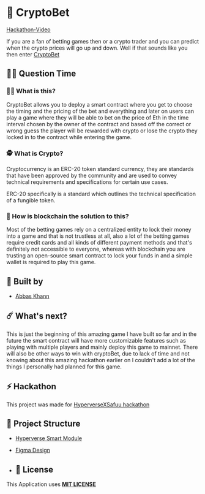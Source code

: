 # 🥳 CryptoBet

[Hackathon-Video](https://youtu.be/6G6x675uyt4)

If you are a fan of betting games then or a crypto trader and you can predict when the crypto prices will go up and down. Well if that sounds like you then enter [CryptoBet](https://youtu.be/6G6x675uyt4)

## 🤷‍♀️ Question Time

### 👨‍🔬 What is this?

CryptoBet allows you to deploy a smart contract where you get to choose the timing and the pricing of the bet and everything and later on users can play a game where they will be able to bet on the price of Eth in the time interval chosen by the owner of the contract and based off the correct or wrong guess the player will be rewarded with crypto or lose the crypto they locked in to the contract while entering the game.

### 🕵️ What is Crypto?

Cryptocurrency is an ERC-20 token standard currency, they are standards that have been approved by the community and are used to convey technical requirements and specifications for certain use cases.

ERC-20 specifically is a standard which outlines the technical specification of a fungible token.

### 🤔 How is blockchain the solution to this?

Most of the betting games rely on a centralized entity to lock their money into a game and that is not trustless at all, also a lot of the betting games require credit cards and all kinds of different payment methods and that's definitely not accessible to everyone, whereas with blockchain you are trusting an open-source smart contract to lock your funds in and a simple wallet is required to play this game.


## 👊 Built by

- [Abbas Khann](https://github.com/Abbas-Khann)

## ☄️ What's next?

This is just the beginning of this amazing game I have built so far and in the future the smart contract will have more customizable features such as playing with multiple players and mainly deploy this game to mainnet. There will also be other ways to win with cryptoBet, due to lack of time and not knowing about this amazing hackathon earlier on I couldn't add a lot of the things I personally had planned for this game.

## ⚡ Hackathon

This project was made for [HyperverseXSafuu hackathon](https://www.hyperverse.dev/defihackathon)


## 🔩 Project Structure

- [Hyperverse Smart Module](https://github.com/Abbas-Khann/CryptoBet/tree/main/Smart%20Module)

- [Figma Design](https://www.figma.com/file/ZKvXbipS1yquTAiqYuf9CH/Untitled?node-id=2%3A19)

- ## 🚫 License

This Application uses [**MIT LICENSE**](/LICENSE)